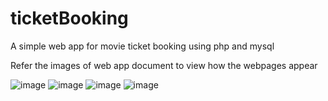 # ticketBooking
A simple web app for movie ticket booking using php and mysql

Refer the images of web app document to view how the webpages appear

![image](https://user-images.githubusercontent.com/50175039/117201196-feefd000-ae09-11eb-9154-6b4d52971247.png)
![image](https://user-images.githubusercontent.com/50175039/117201245-1038dc80-ae0a-11eb-989e-c6a5e485d7d9.png)
![image](https://user-images.githubusercontent.com/50175039/117201266-175fea80-ae0a-11eb-9d7b-2e226af7a997.png)
![image](https://user-images.githubusercontent.com/50175039/117201360-31013200-ae0a-11eb-8a3c-e483d04d03e6.png)
